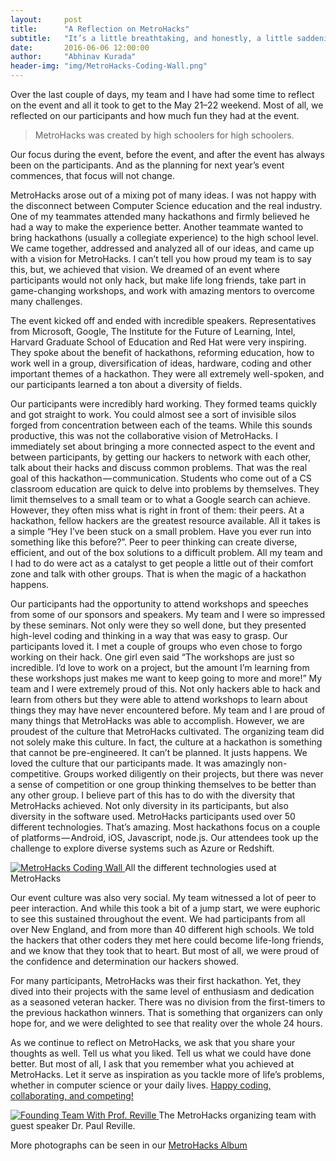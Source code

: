 ```yaml
---
layout:     post
title:      "A Reflection on MetroHacks"
subtitle:   "It’s a little breathtaking, and honestly, a little saddening to say this, but MetroHacks 2016 is over."
date:       2016-06-06 12:00:00
author:     "Abhinav Kurada"
header-img: "img/MetroHacks-Coding-Wall.png"
---
```

<p> Over the last couple of days, my team and I have had some time to reflect on the event and all it took to get to the May 21–22 weekend. Most of all, we reflected on our participants and how much fun they had at the event. </p>

<blockquote>MetroHacks was created by high schoolers for high schoolers. </blockquote>

<p> Our focus during the event, before the event, and after the event has always been on the participants. And as the planning for next year’s event commences, that focus will not change. </p>

<p>MetroHacks arose out of a mixing pot of many ideas. I was not happy with the disconnect between Computer Science education and the real industry. One of my teammates attended many hackathons and firmly believed he had a way to make the experience better. Another teammate wanted to bring hackathons (usually a collegiate experience) to the high school level. We came together, addressed and analyzed all of our ideas, and came up with a vision for MetroHacks.
I can’t tell you how proud my team is to say this, but, we achieved that vision. We dreamed of an event where participants would not only hack, but make life long friends, take part in game-changing workshops, and work with amazing mentors to overcome many challenges. </p>

<p> The event kicked off and ended with incredible speakers. Representatives from Microsoft, Google, The Institute for the Future of Learning, Intel, Harvard Graduate School of Education and Red Hat were very inspiring. They spoke about the benefit of hackathons, reforming education, how to work well in a group, diversification of ideas, hardware, coding and other important themes of a hackathon. They were all extremely well-spoken, and our participants learned a ton about a diversity of fields. </p>

<p> Our participants were incredibly hard working. They formed teams quickly and got straight to work. You could almost see a sort of invisible silos forged from concentration between each of the teams. While this sounds productive, this was not the collaborative vision of MetroHacks. I immediately set about bringing a more connected aspect to the event and between participants, by getting our hackers to network with each other, talk about their hacks and discuss common problems. That was the real goal of this hackathon — communication.
Students who come out of a CS classroom education are quick to delve into problems by themselves. They limit themselves to a small team or to what a Google search can achieve. However, they often miss what is right in front of them: their peers. At a hackathon, fellow hackers are the greatest resource available. All it takes is a simple “Hey I’ve been stuck on a small problem. Have you ever run into something like this before?”. Peer to peer thinking can create diverse, efficient, and out of the box solutions to a difficult problem. All my team and I had to do were act as a catalyst to get people a little out of their comfort zone and talk with other groups. That is when the magic of a hackathon happens. </p>

<p> Our participants had the opportunity to attend workshops and speeches from some of our sponsors and speakers. My team and I were so impressed by these seminars. Not only were they so well done, but they presented high-level coding and thinking in a way that was easy to grasp. Our participants loved it. I met a couple of groups who even chose to forgo working on their hack. One girl even said “The workshops are just so incredible. I’d love to work on a project, but the amount I’m learning from these workshops just makes me want to keep going to more and more!” My team and I were extremely proud of this. Not only hackers able to hack and learn from others but they were able to attend workshops to learn about things they may have never encountered before.
My team and I are proud of many things that MetroHacks was able to accomplish. However, we are proudest of the culture that MetroHacks cultivated. The organizing team did not solely make this culture. In fact, the culture at a hackathon is something that cannot be pre-engineered. It can’t be planned. It justs happens. We loved the culture that our participants made. It was amazingly non-competitive. Groups worked diligently on their projects, but there was never a sense of competition or one group thinking themselves to be better than any other group. I believe part of this has to do with the diversity that MetroHacks achieved. Not only diversity in its participants, but also diversity in the software used. MetroHacks participants used over 50 different technologies. That’s amazing. Most hackathons focus on a couple of platforms — Android, iOS, Javascript, node.js. Our attendees took up the challenge to explore diverse systems such as Azure or Redshift.</p>

<a href="https://www.flickr.com/photos/143863313@N02/sets/72157666684543924/with/26832883613/">
    <img src="{{ site.baseurl }}/img/MetroHacks-Coding-Wall.png" alt="MetroHacks Coding Wall">
</a>
<span class="caption text-muted">All the different technologies used at MetroHacks</span>

<p> Our event culture was also very social. My team witnessed a lot of peer to peer interaction. And while this took a bit of a jump start, we were euphoric to see this sustained throughout the event. We had participants from all over New England, and from more than 40 different high schools. We told the hackers that other coders they met here could become life-long friends, and we know that they took that to heart. But most of all, we were proud of the confidence and determination our hackers showed. </p> <p> For many participants, MetroHacks was their first hackathon. Yet, they dived into their projects with the same level of enthusiasm and dedication as a seasoned veteran hacker. There was no division from the first-timers to the previous hackathon winners. That is something that organizers can only hope for, and we were delighted to see that reality over the whole 24 hours. </p>

<p>As we continue to reflect on MetroHacks, we ask that you share your thoughts as well. Tell us what you liked. Tell us what we could have done better. But most of all, I ask that you remember what you achieved at MetroHacks. Let it serve as inspiration as you tackle more of life’s problems, whether in computer science or your daily lives.
<a href="http://metrohacks.co"> Happy coding, collaborating, and competing!</a></p>

<a href="https://www.flickr.com/photos/143863313@N02/sets/72157666684543924/with/26832883613/">
    <img src="{{ site.baseurl }}/img/Founding-Team-With-Reville" alt="Founding Team With Prof. Reville">
</a>
<span class="caption text-muted">The MetroHacks organizing team with guest speaker Dr. Paul Reville.</span>

<p>More photographs can be seen in our <a href="https://www.flickr.com/photos/143863313@N02/sets/72157666684543924/with/26832883613/">MetroHacks Album</a></p>
